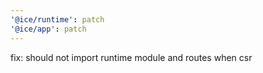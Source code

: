 ```yaml
---
'@ice/runtime': patch
'@ice/app': patch
---
```


fix: should not import runtime module and routes when csr

